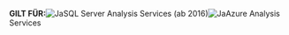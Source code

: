 **GILT FÜR:**![Ja](media/yes.png)SQL Server Analysis Services (ab 2016)![Ja](media/yes.png)Azure Analysis Services
